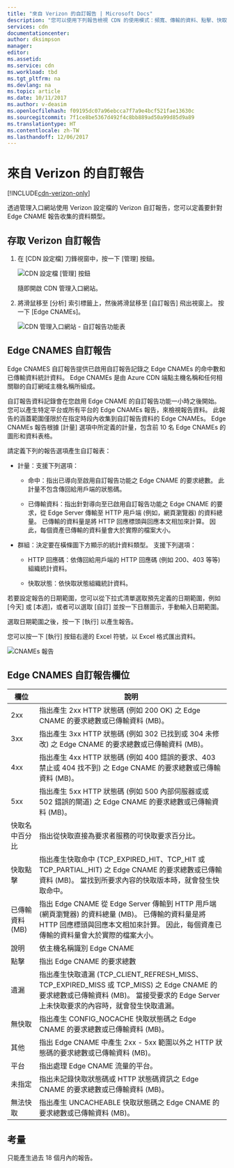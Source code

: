 ```yaml
---
title: "來自 Verizon 的自訂報告 | Microsoft Docs"
description: "您可以使用下列報告檢視 CDN 的使用模式：頻寬、傳輸的資料、點擊、快取狀態、快取點擊率、已傳輸的 IPV4/IPV6 資料。"
services: cdn
documentationcenter: 
author: dksimpson
manager: 
editor: 
ms.assetid: 
ms.service: cdn
ms.workload: tbd
ms.tgt_pltfrm: na
ms.devlang: na
ms.topic: article
ms.date: 10/11/2017
ms.author: v-deasim
ms.openlocfilehash: f09195dc07a96ebcca7f7a9e4bcf521fae13630c
ms.sourcegitcommit: 7f1ce8be5367d492f4c8bb889ad50a99d85d9a89
ms.translationtype: HT
ms.contentlocale: zh-TW
ms.lasthandoff: 12/06/2017
---
```

# <a name="custom-reports-from-verizon"></a>來自 Verizon 的自訂報告

[!INCLUDE[cdn-verizon-only](../../includes/cdn-verizon-only.md)]

透過管理入口網站使用 Verizon 設定檔的 Verizon 自訂報告，您可以定義要針對 Edge CNAME 報告收集的資料類型。


## <a name="accessing-verizon-custom-reports"></a>存取 Verizon 自訂報告
1. 在 [CDN 設定檔] 刀鋒視窗中，按一下 [管理]  按鈕。
   
    ![CDN 設定檔 [管理] 按鈕](./media/cdn-reports/cdn-manage-btn.png)
   
    隨即開啟 CDN 管理入口網站。
2. 將滑鼠移至 [分析] 索引標籤上，然後將滑鼠移至 [自訂報告] 飛出視窗上。 按一下 [Edge CNAMEs]。
   
    ![CDN 管理入口網站 - 自訂報告功能表](./media/cdn-reports/cdn-custom-reports.png)

## <a name="edge-cnames-custom-report"></a>Edge CNAMES 自訂報告
Edge CNAMES 自訂報告提供已啟用自訂報告記錄之 Edge CNAMEs 的命中數和已傳輸資料統計資料。 Edge CNAMEs 是由 Azure CDN 端點主機名稱和任何相關聯的自訂網域主機名稱所組成。 

自訂報告資料記錄會在您啟用 Edge CNAME 的自訂報告功能一小時之後開始。 您可以產生特定平台或所有平台的 Edge CNAMEs 報告，來檢視報告資料。 此報告的涵蓋範圍僅限於在指定時段內收集到自訂報告資料的 Edge CNAMEs。 Edge CNAMEs 報告根據 [計量] 選項中所定義的計量，包含前 10 名 Edge CNAMEs 的圖形和資料表格。 

請定義下列的報告選項產生自訂報表：

- 計量：支援下列選項：

   - 命中：指出已導向至啟用自訂報告功能之 Edge CNAME 的要求總數。 此計量不包含傳回給用戶端的狀態碼。

   - 已傳輸資料：指出針對導向至已啟用自訂報告功能之 Edge CNAME 的要求，從 Edge Server 傳輸至 HTTP 用戶端 (例如，網頁瀏覽器) 的資料總量。 已傳輸的資料量是將 HTTP 回應標頭與回應本文相加來計算。 因此，每個資產已傳輸的資料量會大於實際的檔案大小。

- 群組：決定要在橫條圖下方顯示的統計資料類型。 支援下列選項：

   - HTTP 回應碼：依傳回給用戶端的 HTTP 回應碼 (例如 200、403 等等) 組織統計資料。 

   - 快取狀態：依快取狀態組織統計資料。


若要設定報告的日期範圍，您可以從下拉式清單選取預先定義的日期範圍，例如 [今天] 或 [本週]，或者可以選取 [自訂] 並按一下日曆圖示，手動輸入日期範圍。 

選取日期範圍之後，按一下 [執行] 以產生報告。

您可以按一下 [執行] 按鈕右邊的 Excel 符號，以 Excel 格式匯出資料。

![CNAMEs 報告](./media/cdn-reports/cdn-cnames-report.png)

## <a name="edge-cnames-custom-report-fields"></a>Edge CNAMES 自訂報告欄位

| 欄位                     | 說明   |
|---------------------------|---------------|
| 2xx                       | 指出產生 2xx HTTP 狀態碼 (例如 200 OK) 之 Edge CNAME 的要求總數或已傳輸資料 (MB)。 |
| 3xx                       | 指出產生 3xx HTTP 狀態碼 (例如 302 已找到或 304 未修改) 之 Edge CNAME 的要求總數或已傳輸資料 (MB)。 |
| 4xx                       | 指出產生 4xx HTTP 狀態碼 (例如 400 錯誤的要求、403 禁止或 404 找不到) 之 Edge CNAME 的要求總數或已傳輸資料 (MB)。 |
| 5xx                       | 指出產生 5xx HTTP 狀態碼 (例如 500 內部伺服器或或 502 錯誤的閘道) 之 Edge CNAME 的要求總數或已傳輸資料 (MB)。 |
| 快取名中百分比               | 指出從快取直接為要求者服務的可快取要求百分比。 |
| 快取點擊                | 指出產生快取命中 (TCP_EXPIRED_HIT、TCP_HIT 或 TCP_PARTIAL_HIT) 之 Edge CNAME 的要求總數或已傳輸資料 (MB)。 當找到所要求內容的快取版本時，就會發生快取命中。 |
| 已傳輸資料 (MB)     | 指出 Edge CNAME 從 Edge Server 傳輸到 HTTP 用戶端 (網頁瀏覽器) 的資料總量 (MB)。 已傳輸的資料量是將 HTTP 回應標頭與回應本文相加來計算。 因此，每個資產已傳輸的資料量會大於實際的檔案大小。 |
| 說明               | 依主機名稱識別 Edge CNAME |
| 點擊                      | 指出 Edge CNAME 的要求總數 |
| 遺漏                    | 指出產生快取遺漏 (TCP_CLIENT_REFRESH_MISS、TCP_EXPIRED_MISS 或 TCP_MISS) 之 Edge CNAME 的要求總數或已傳輸資料 (MB)。 當接受要求的 Edge Server 上未快取要求的內容時，就會發生快取遺漏。 | 
| 無快取                  | 指出產生 CONFIG_NOCACHE 快取狀態碼之 Edge CNAME 的要求總數或已傳輸資料 (MB)。  |
| 其他                     | 指出 Edge CNAME 中產生 2xx - 5xx 範圍以外之 HTTP 狀態碼的要求總數或已傳輸資料 (MB)。 |
| 平台                  | 指出處理 Edge CNAME 流量的平台。 |
| 未指定               | 指出未記錄快取狀態碼或 HTTP 狀態碼資訊之 Edge CNAME 的要求總數或已傳輸資料 (MB)。  |
| 無法快取               | 指出產生 UNCACHEABLE 快取狀態碼之 Edge CNAME 的要求總數或已傳輸資料 (MB)。  |


## <a name="considerations"></a>考量
只能產生過去 18 個月內的報告。

